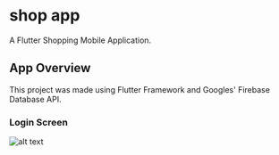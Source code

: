# shop app

A Flutter Shopping Mobile Application.

## App Overview

This project was made using Flutter Framework and Googles' Firebase Database API.

### Login Screen

![alt text](https://drive.google.com/file/d/160kSb_dy7DCJaJaXz-Y510OlP9oK0uhX/view?usp=sharing)